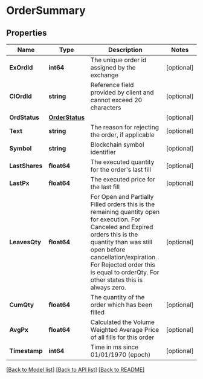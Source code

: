 # OrderSummary

## Properties

Name | Type | Description | Notes
------------ | ------------- | ------------- | -------------
**ExOrdId** | **int64** | The unique order id assigned by the exchange | [optional] 
**ClOrdId** | **string** | Reference field provided by client and cannot exceed 20 characters | [optional] 
**OrdStatus** | [**OrderStatus**](OrderStatus.md) |  | [optional] 
**Text** | **string** | The reason for rejecting the order, if applicable | [optional] 
**Symbol** | **string** | Blockchain symbol identifier | [optional] 
**LastShares** | **float64** | The executed quantity for the order&#39;s last fill | [optional] 
**LastPx** | **float64** | The executed price for the last fill | [optional] 
**LeavesQty** | **float64** | For Open and Partially Filled orders this is the remaining quantity open for execution. For Canceled and Expired orders this is the quantity than was still open before cancellation/expiration. For Rejected order this is equal to orderQty. For other states this is always zero. | [optional] 
**CumQty** | **float64** | The quantity of the order which has been filled | [optional] 
**AvgPx** | **float64** | Calculated the Volume Weighted Average Price of all fills for this order | [optional] 
**Timestamp** | **int64** | Time in ms since 01/01/1970 (epoch) | [optional] 

[[Back to Model list]](../README.md#documentation-for-models) [[Back to API list]](../README.md#documentation-for-api-endpoints) [[Back to README]](../README.md)


